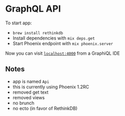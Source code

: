 # GraphQL API 

To start app:

  * `brew install rethinkdb`
  * Install dependencies with `mix deps.get`
  * Start Phoenix endpoint with `mix phoenix.server`

Now you can visit [`localhost:4000`](http://localhost:4000/api) from a GraphiQL IDE 


## Notes

- app is named `Api`
- this is currently using Phoenix 1.2RC
- removed get text 
- removed views
- no brunch
- no ecto (in favor of RethinkDB)
